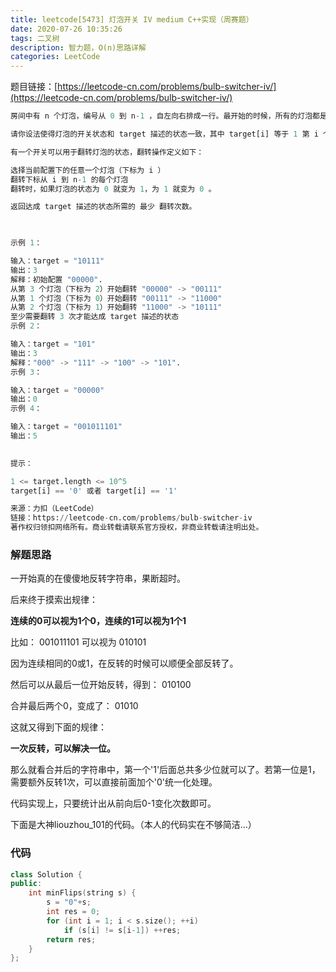 ```yaml
---
title: leetcode[5473] 灯泡开关 IV medium C++实现（周赛题）
date: 2020-07-26 10:35:26
tags: 二叉树
description: 智力题，O(n)思路详解
categories: LeetCode
---
```


题目链接：[https://leetcode-cn.com/problems/bulb-switcher-iv/](https://leetcode-cn.com/problems/bulb-switcher-iv/)

```python
房间中有 n 个灯泡，编号从 0 到 n-1 ，自左向右排成一行。最开始的时候，所有的灯泡都是 关 着的。

请你设法使得灯泡的开关状态和 target 描述的状态一致，其中 target[i] 等于 1 第 i 个灯泡是开着的，等于 0 意味着第 i 个灯是关着的。

有一个开关可以用于翻转灯泡的状态，翻转操作定义如下：

选择当前配置下的任意一个灯泡（下标为 i ）
翻转下标从 i 到 n-1 的每个灯泡
翻转时，如果灯泡的状态为 0 就变为 1，为 1 就变为 0 。

返回达成 target 描述的状态所需的 最少 翻转次数。

 

示例 1：

输入：target = "10111"
输出：3
解释：初始配置 "00000".
从第 3 个灯泡（下标为 2）开始翻转 "00000" -> "00111"
从第 1 个灯泡（下标为 0）开始翻转 "00111" -> "11000"
从第 2 个灯泡（下标为 1）开始翻转 "11000" -> "10111"
至少需要翻转 3 次才能达成 target 描述的状态
示例 2：

输入：target = "101"
输出：3
解释："000" -> "111" -> "100" -> "101".
示例 3：

输入：target = "00000"
输出：0
示例 4：

输入：target = "001011101"
输出：5
 

提示：

1 <= target.length <= 10^5
target[i] == '0' 或者 target[i] == '1'

来源：力扣（LeetCode）
链接：https://leetcode-cn.com/problems/bulb-switcher-iv
著作权归领扣网络所有。商业转载请联系官方授权，非商业转载请注明出处。
```



### 解题思路

一开始真的在傻傻地反转字符串，果断超时。

后来终于摸索出规律：

**连续的0可以视为1个0，连续的1可以视为1个1**

比如：
001011101
可以视为
010101

因为连续相同的0或1，在反转的时候可以顺便全部反转了。

然后可以从最后一位开始反转，得到：
010100

合并最后两个0，变成了：
01010

这就又得到下面的规律：

**一次反转，可以解决一位。**

那么就看合并后的字符串中，第一个'1'后面总共多少位就可以了。若第一位是1，需要额外反转1次，可以直接前面加个'0'统一化处理。

代码实现上，只要统计出从前向后0-1变化次数即可。

下面是大神liouzhou_101的代码。（本人的代码实在不够简洁…）

### 代码

```cpp
class Solution {
public:
    int minFlips(string s) {
        s = "0"+s;
        int res = 0;
        for (int i = 1; i < s.size(); ++i)
            if (s[i] != s[i-1]) ++res;
        return res;
    }
};
```